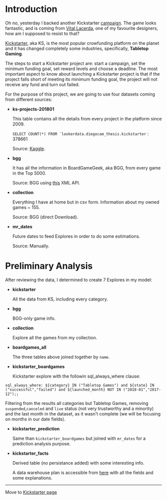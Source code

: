 
# Introduction

Oh no, yesterday I backed another Kickstarter [campaign](https://www.kickstarter.com/projects/eaglegryphon/escape-plan-by-vital-lacerda-with-artwork-by-ian-o?ref=nav_search&result=project&term=escape%20plan). The game looks fantastic, and is coming from [Vital Lacerda](http://www.vitallacerda.com/), one of my favourite designers, how am I supposed to resist to that?

[Kickstarter](https://www.kickstarter.com/), aka KS, is the most popular crowfunding platform on the planet and it has changed completely some industries, specifically, **Tabletop Gaming**. 

The steps to start a Kickstarter project are: start a campaign, set the minimum funding goal, set reward levels and choose a deadline. The most important aspect to know about launching a Kickstarter project is that if the project falls short of meeting its minimum funding goal, the project will not receive any fund and turn out failed.

For the purpose of this project, we are going to use four datasets coming from different sources:

- **ks-projects-201801**
  
  This table contains all the details from every project in the platform since 2009.
  
  ```SELECT COUNT(*) FROM `lookerdata.diegocam_thesis.kickstarter``` : 378661
  
  Source: [Kaggle](https://www.kaggle.com/kemical/kickstarter-projects).

- **bgg**

  It has all the information in BoardGameGeek, aka BGG, from every game in the Top 5000.
  
  Source: BGG using [this](https://boardgamegeek.com/wiki/page/BGG_XML_API2) XML API.

- **collection**
  
  Everything I have at home but in csv form. Information about my owned games ~ 155.

  Source: BGG (direct Download).

- **mr_dates**
  
  Future dates to feed Explores in order to do some estimations.
  
  Source: Manually.

# Preliminary Analysis

After reviewing the data, I determined to create 7 Explores in my model:

- **kickstarter** 

   All the data from KS, including every category.

- **bgg** 

   BGG-only game info.

- **collection** 

   Explore all the games from my collection.

- **boardgames_all** 

   The three tables above joined together by `name`.

- **kickstarter_boardgames** 

   Kickstarter explore with the followin sql_always_where clause:

```sql_always_where: ${category} IN ("Tabletop Games") and ${state} IN ("successful","failed") and ${launched_month} NOT IN ("2018-01","2017-12");;```

  Filtering from the results all categories but Tabletop Games, removing `suspended`,`canceled` and `live` status (not very 
  trustworthy and a minority) and the last month in the dataset, as it wasn't complete (we will be focusing on months in our
  date fields).

- **kickstarter_prediction** 

  Same than `kickstarter_boardgames` but joined with `mr_dates` for a prediction analysis purpose.

- **kickstarter_facts** 

  Derived table (no persistance added) with some interesting info.

  A data warehouse plan is accessible from [here](https://docs.google.com/document/d/1ruow7fZZsb8bLO0r0rU3tGHZlfpi5vxq4wo4PIE-ikc/edit?usp=sharing) with all the fields and some explanations.

---

Move to [Kickstarter page](https://diegocamlooker.github.io/Kickstarter/ks)


